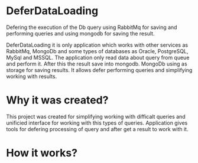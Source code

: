 # DeferDataLoading

Defering the execution of the Db query using RabbitMq for saving and performing queries and using mongodb for saving the result. 

DeferDataLoading it is only application which works with other services as RabbitMq, MongoDb and some types of databases as Oracle, PostgreSQL, MySql and MSSQL. The application only read data about query from queue and perform it. After this the result save into mongodb. MongoDb using as storage for saving results. It allows defer performing queries and simplifying working with results. 

# Why it was created?

This project was created for simplifying working with difficalt queries and unificied interface for working with this types of queries. Application gives tools for defering processing of query and after get a result to work with it.

# How it works?